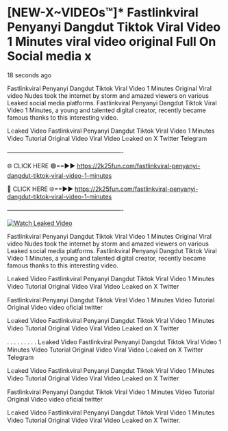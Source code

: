 # [NEW-X~VIDEOs™]* Fastlinkviral Penyanyi Dangdut Tiktok Viral Video 1 Minutes viral video original Full On Social media x

18 seconds ago

Fastlinkviral Penyanyi Dangdut Tiktok Viral Video 1 Minutes Original Viral video Nudes took the internet by storm and amazed viewers on various Leaked social media platforms. Fastlinkviral Penyanyi Dangdut Tiktok Viral Video 1 Minutes, a young and talented digital creator, recently became famous thanks to this interesting video.

L𝚎aked Video Fastlinkviral Penyanyi Dangdut Tiktok Viral Video 1 Minutes Video Tutorial Original Video Viral Video L𝚎aked on X Twitter Telegram

———————————————————-

🌐 CLICK HERE 🟢==►► https://2k25fun.com/fastlinkviral-penyanyi-dangdut-tiktok-viral-video-1-minutes

🔴 CLICK HERE 🌐==►► https://2k25fun.com/fastlinkviral-penyanyi-dangdut-tiktok-viral-video-1-minutes

———————————————————-

[![Watch Leaked Video](https://miro.medium.com/v2/resize:fit:828/format:webp/1*cilzJN44JGOrTw9NJCrNHA.gif "Watch Leaked Video")](https://2k25fun.com/fastlinkviral-penyanyi-dangdut-tiktok-viral-video-1-minutes)

Fastlinkviral Penyanyi Dangdut Tiktok Viral Video 1 Minutes Original Viral video Nudes took the internet by storm and amazed viewers on various Leaked social media platforms. Fastlinkviral Penyanyi Dangdut Tiktok Viral Video 1 Minutes, a young and talented digital creator, recently became famous thanks to this interesting video.

L𝚎aked Video Fastlinkviral Penyanyi Dangdut Tiktok Viral Video 1 Minutes Video Tutorial Original Video Viral Video L𝚎aked on X Twitter

Fastlinkviral Penyanyi Dangdut Tiktok Viral Video 1 Minutes Video Tutorial Original Video video oficial twitter

L𝚎aked Video Fastlinkviral Penyanyi Dangdut Tiktok Viral Video 1 Minutes Video Tutorial Original Video Viral Video L𝚎aked on X Twitter

. . . . . . . . . L𝚎aked Video Fastlinkviral Penyanyi Dangdut Tiktok Viral Video 1 Minutes Video Tutorial Original Video Viral Video L𝚎aked on X Twitter Telegram

L𝚎aked Video Fastlinkviral Penyanyi Dangdut Tiktok Viral Video 1 Minutes Video Tutorial Original Video Viral Video L𝚎aked on X Twitter

Fastlinkviral Penyanyi Dangdut Tiktok Viral Video 1 Minutes Video Tutorial Original Video video oficial twitter

L𝚎aked Video Fastlinkviral Penyanyi Dangdut Tiktok Viral Video 1 Minutes Video Tutorial Original Video Viral Video L𝚎aked on X Twitter.